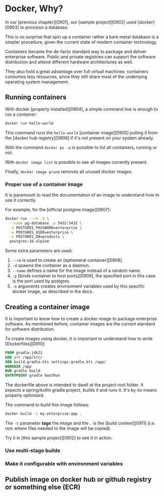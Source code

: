# Docker, Why?

In our [previous chapter][0901], our [sample project][0902] used [docker][0903]
to provision a database.

This is no surprise that spin up a container rather a bare metal database is a
simpler procedure, given the current state of modern container technology.

Containers became the de-facto standard way to package and deliver enterprise
software. Public and private registries can support the software distribution
and attend different hardware architectures as well.

They also hold a great advantage over full virtual machines: containers consumes
less resources, since they still share most of the underlying operating system
management.

## Running containers

With docker [properly installed][0904], a simple command line is enough to run a
container:

```bash
docker run hello-world
```

This command runs the `hello-world` [container image][0905] pulling it from the
[docker hub registry][0906] if it's not present on your system already.

With the command `docker ps -a` is possible to list all containers, running or
not.

With `docker image list` is possible to see all images currently present.

Finally, `docker image prune` removes all unused docker images.

### Proper use of a container image

It is paramount to read the documentation of an image to understand how to use
it correctly.

For example, for the [official postgres image][0907]:

```bash
docker run --rm -d \
  --name pg-database -p 5432:5432 \
  -e POSTGRES_PASSWORD=enterprise \
  -e POSTGRES_USER=enterprise \
  -e POSTGRES_DB=products \
  postgres:16-alpine
```

Some extra parameters are used:

1. `--rm` is used to create an [ephemeral container][0908].
1. `-d` spawns the container as a daemon.
1. `--name` defines a name for the image instead of a random name.
1. `-p` [binds container to host ports][0909], the specified port in this case
   is the port used by postgres.
1. `-e` arguments creates environment variables used by this specific docker
   image, as described in the docs.

## Creating a container image

It is important to know how to create a docker image to package enterprise
software. As mentioned before, container images are the current standard for
software distribution.

To create images using docker, it is important to understand how to write
[Dockerfiles][0910]:

```dockerfile
FROM gradle:jdk21
ADD src /app/src/
ADD build.gradle.kts settings.gradle.kts /app/
WORKDIR /app
RUN gradle build
ENTRYPOINT gradle bootRun
```

The dockerfile above is intended to dwell at the project root folder. It expects
a spring/kotlin gradle project, builds it and runs it. It's by no means properly
optimized.

The command to build this image follows:

```bash
docker build -t my-enterprise-app .
```

The `-t` parameter **tags** the image and the `.` is the [build context][0911]
(i.e. rom where files needed to the image will be copied).

Try it in [this sample project][0912] to see it in action.

### Use multi-stage builds

### Make it configurable with environment variables

## Publish image on docker hub or github registry or something else (ECR)
